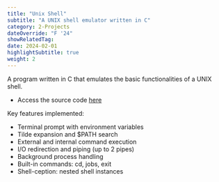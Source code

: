 ```yaml
---
title: "Unix Shell"
subtitle: "A UNIX shell emulator written in C"
category: 2-Projects
dateOverride: "F '24"
showRelatedTag:
date: 2024-02-01
highlightSubtitle: true
weight: 2
---
```


A program written in C that emulates the basic functionalities of a UNIX shell.

- Access the source code [here](https://github.com/GabrielBarros36/shell)

Key features implemented:
- Terminal prompt with environment variables
- Tilde expansion and $PATH search
- External and internal command execution
- I/O redirection and piping (up to 2 pipes)
- Background process handling
- Built-in commands: cd, jobs, exit
- Shell-ception: nested shell instances